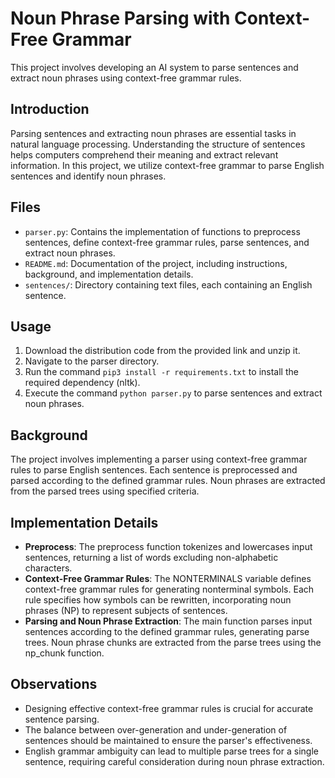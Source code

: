 # Noun Phrase Parsing with Context-Free Grammar

This project involves developing an AI system to parse sentences and extract noun phrases using context-free grammar rules.

## Introduction

Parsing sentences and extracting noun phrases are essential tasks in natural language processing. Understanding the structure of sentences helps computers comprehend their meaning and extract relevant information. In this project, we utilize context-free grammar to parse English sentences and identify noun phrases.

## Files

- `parser.py`: Contains the implementation of functions to preprocess sentences, define context-free grammar rules, parse sentences, and extract noun phrases.
- `README.md`: Documentation of the project, including instructions, background, and implementation details.
- `sentences/`: Directory containing text files, each containing an English sentence.

## Usage

1. Download the distribution code from the provided link and unzip it.
2. Navigate to the parser directory.
3. Run the command `pip3 install -r requirements.txt` to install the required dependency (nltk).
4. Execute the command `python parser.py` to parse sentences and extract noun phrases.

## Background

The project involves implementing a parser using context-free grammar rules to parse English sentences. Each sentence is preprocessed and parsed according to the defined grammar rules. Noun phrases are extracted from the parsed trees using specified criteria.

## Implementation Details

- **Preprocess**: The preprocess function tokenizes and lowercases input sentences, returning a list of words excluding non-alphabetic characters.
- **Context-Free Grammar Rules**: The NONTERMINALS variable defines context-free grammar rules for generating nonterminal symbols. Each rule specifies how symbols can be rewritten, incorporating noun phrases (NP) to represent subjects of sentences.
- **Parsing and Noun Phrase Extraction**: The main function parses input sentences according to the defined grammar rules, generating parse trees. Noun phrase chunks are extracted from the parse trees using the np_chunk function.

## Observations

- Designing effective context-free grammar rules is crucial for accurate sentence parsing.
- The balance between over-generation and under-generation of sentences should be maintained to ensure the parser's effectiveness.
- English grammar ambiguity can lead to multiple parse trees for a single sentence, requiring careful consideration during noun phrase extraction.

